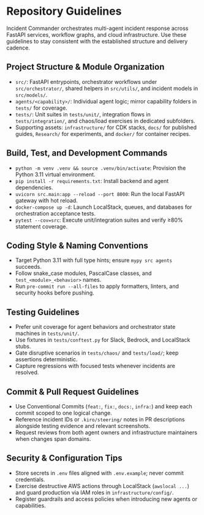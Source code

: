 # Repository Guidelines

Incident Commander orchestrates multi-agent incident response across FastAPI services, workflow graphs, and cloud infrastructure. Use these guidelines to stay consistent with the established structure and delivery cadence.

## Project Structure & Module Organization
- `src/`: FastAPI entrypoints, orchestrator workflows under `src/orchestrator/`, shared helpers in `src/utils/`, and incident models in `src/models/`.
- `agents/<capability>/`: Individual agent logic; mirror capability folders in `tests/` for coverage.
- `tests/`: Unit suites in `tests/unit/`, integration flows in `tests/integration/`, and chaos/load exercises in dedicated subfolders.
- Supporting assets: `infrastructure/` for CDK stacks, `docs/` for published guides, `Research/` for experiments, and `docker/` for container recipes.

## Build, Test, and Development Commands
- `python -m venv .venv && source .venv/bin/activate`: Provision the Python 3.11 virtual environment.
- `pip install -r requirements.txt`: Install backend and agent dependencies.
- `uvicorn src.main:app --reload --port 8000`: Run the local FastAPI gateway with hot reload.
- `docker-compose up -d`: Launch LocalStack, queues, and databases for orchestration acceptance tests.
- `pytest --cov=src`: Execute unit/integration suites and verify ≥80% statement coverage.

## Coding Style & Naming Conventions
- Target Python 3.11 with full type hints; ensure `mypy src agents` succeeds.
- Follow snake_case modules, PascalCase classes, and `test_<module>_<behavior>` names.
- Run `pre-commit run --all-files` to apply formatters, linters, and security hooks before pushing.

## Testing Guidelines
- Prefer unit coverage for agent behaviors and orchestrator state machines in `tests/unit/`.
- Use fixtures in `tests/conftest.py` for Slack, Bedrock, and LocalStack stubs.
- Gate disruptive scenarios in `tests/chaos/` and `tests/load/`; keep assertions deterministic.
- Capture regressions with focused tests whenever incidents are resolved.

## Commit & Pull Request Guidelines
- Use Conventional Commits (`feat:`, `fix:`, `docs:`, `infra:`) and keep each commit scoped to one logical change.
- Reference incident IDs or `.kiro/steering/` notes in PR descriptions alongside testing evidence and relevant screenshots.
- Request reviews from both agent owners and infrastructure maintainers when changes span domains.

## Security & Configuration Tips
- Store secrets in `.env` files aligned with `.env.example`; never commit credentials.
- Exercise destructive AWS actions through LocalStack (`awslocal ...`) and guard production via IAM roles in `infrastructure/config/`.
- Register guardrails and access policies when introducing new agents or capabilities.
